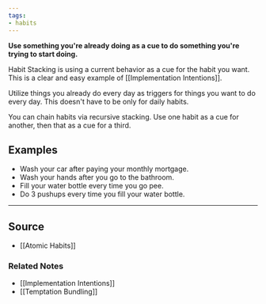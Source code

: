 ```yaml
---
tags:
- habits
---
```

**Use something you're already doing as a cue to do something you're trying to start doing.**

Habit Stacking is using a current behavior as a cue for the habit you want. This is a clear and easy example of [[Implementation Intentions]].  

Utilize things you already do every day as triggers for things you want to do every day. This doesn't have to be only for daily habits.

You can chain habits via recursive stacking. Use one habit as a cue for another, then that as a cue for a third.

## Examples

- Wash your car after paying your monthly mortgage.
- Wash your hands after you go to the bathroom.
- Fill your water bottle every time you go pee.
- Do 3 pushups every time you fill your water bottle.

---

## Source
- [[Atomic Habits]]

### Related Notes
- [[Implementation Intentions]]
- [[Temptation Bundling]]